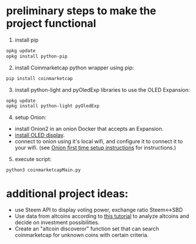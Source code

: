 # preliminary steps to make the project functional

1. install pip

```bash
opkg update
opkg install python-pip
```

2. install Coinmarketcap python wrapper using pip:

```bash
pip install coinmarketcap
```

3. install python-light and pyOledExp libraries to use the OLED Expansion:

```bash
opkg update
opkg install python-light pyOledExp
```


4. setup Onion:

* install Onion2 in an onion Docker that accepts an Expansion.
* [install OLED display](https://docs.onion.io/omega2-docs/oled-expansion.html).
* connect to onion using it's local wifi, and configure it to connect it to your wifi.
(see [Onion first time setup instructions](https://docs.onion.io/omega2-docs/first-time-setup-command-line.html) for instructions.)


5. execute script:

```
python3 coinmarketcapMain.py
```

# additional project ideas:

* use Steem API to display voting power, exchange ratio Steem<->SBD
* Use data from altcoins according to [this tutorial]() to analyze altcoins and decide on investment possibilities.
* Create an "altcoin discoveror" function set that can search coinmarketcap for unknown coins with certain criteria.
